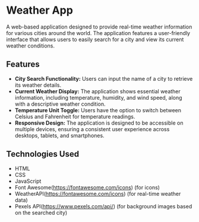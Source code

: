 # Weather App

A web-based application designed to provide real-time weather information for various cities around the world. The application features a user-friendly interface that allows users to easily search for a city and view its current weather conditions.

## Features

- **City Search Functionality:** Users can input the name of a city to retrieve its weather details.
- **Current Weather Display:** The application shows essential weather information, including temperature, humidity, and wind speed, along with a descriptive weather condition.
- **Temperature Unit Toggle:** Users have the option to switch between Celsius and Fahrenheit for temperature readings.
- **Responsive Design:** The application is designed to be accessible on multiple devices, ensuring a consistent user experience across desktops, tablets, and smartphones.

## Technologies Used

- HTML
- CSS
- JavaScript
- Font Awesome(https://fontawesome.com/icons) (for icons)
- WeatherAPI(https://fontawesome.com/icons) (for real-time weather data)
- Pexels API(https://www.pexels.com/api/) (for background images based on the searched city)
